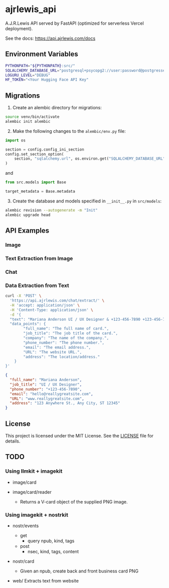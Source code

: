 # ajrlewis_api

A.J.R.Lewis API served by FastAPI (optimized for serverless Vercel deployment).

See the docs: https://api.ajrlewis.com/docs

## Environment Variables

```bash
PYTHONPATH="${PYTHONPATH}:src/"
SQLALCHEMY_DATABASE_URL="postgresql+psycopg2://user:password@postgresserver/db"
LOGURU_LEVEL="DEBUG"
HF_TOKEN="<Your Hugging Face API Key"
```

## Migrations

1. Create an alembic directory for migrations:

```bash
source venv/bin/activate
alembic init alembic
```

2. Make the following changes to the `alembic/env.py` file:

```python
import os

section = config.config_ini_section
config.set_section_option(
    section, "sqlalchemy.url", os.environ.get("SQLALCHEMY_DATABASE_URL")
)
```

and

```python
from src.models import Base

target_metadata = Base.metadata
```

3. Create the database and models specified in `__init__.py` in `src/models`:

```bash
alembic revision --autogenerate -m "Init"
alembic upgrade head
```

## API Examples

### Image

### Text Extraction from Image

### Chat

### Data Extraction from Text

```bash
curl -X 'POST' \
  'https://api.ajrlewis.com/chat/extract/' \
  -H 'accept: application/json' \
  -H 'Content-Type: application/json' \
  -d '{
  "text": "Mariana Anderson UI / UX Designer & +123-456-7890 +123-456-7890 @ www.reallygreatsite.com >» hello@reallygreatsite.com ) 123 Anywhere St., Any City, ST 12345 Liceria & Co. Real Estate",
  "data_points": {
        "full_name": "The full name of card.",
        "job_title": "The job title of the card.",
        "company": "The name of the company.",
        "phone_number": "The phone number.",
        "email": "The email address.",
        "URL": "The website URL.",
        "address": "The location/address."
    }
}'
```

```json
{
  "full_name": "Mariana Anderson",
  "job_title": "UI / UX Designer",
  "phone_number": "+123-456-7890",
  "email": "hello@reallygreatsite.com",
  "URL": "www.reallygreatsite.com",
  "address": "123 Anywhere St., Any City, ST 12345"
}
```


## License

This project is licensed under the MIT License. See the [LICENSE](LICENSE) file for details.

## TODO

### Using llmkit + imagekit

- image/card

- image/card/reader
    - Returns a V-card object of the supplied PNG image.

### Using imagekit + nostrkit

- nostr/events
    - get
        - query npub, kind, tags
    - post
        - nsec, kind, tags, content

- nostr/card
    - Given an npub, create back and front business card PNG

- web/
    Extracts text from website

